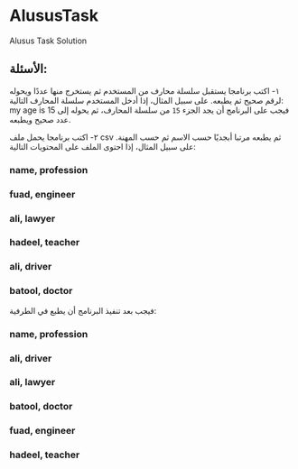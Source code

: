# AlususTask
Alusus Task Solution
## الأسئلة:

١- اكتب برنامجا يستقبل سلسلة محارف من المستخدم ثم يستخرج منها عددًا ويحوله لرقم صحيح ثم يطبعه. على سبيل المثال، إذا أدخل المستخدم سلسلة المحارف التالية:
my age is 15
فيجب على البرنامج أن يجد الجزء `15` من سلسلة المحارف، ثم يحوله إلى عدد صحيح ويطبعه.

٢- اكتب برنامجا يحمل ملف csv ثم يطبعه مرتبا أبجديًا حسب الاسم ثم حسب المهنة. على سبيل المثال، إذا احتوى الملف على المحتويات التالية:
### name, profession
### fuad, engineer
### ali, lawyer
### hadeel, teacher
### ali, driver
### batool, doctor
فيجب بعد تنفيذ البرنامج أن يطبع في الطرفية:
### name, profession
### ali, driver
### ali, lawyer
### batool, doctor
### fuad, engineer
### hadeel, teacher
